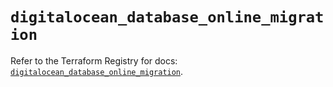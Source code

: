 # `digitalocean_database_online_migration`

Refer to the Terraform Registry for docs: [`digitalocean_database_online_migration`](https://registry.terraform.io/providers/digitalocean/digitalocean/2.65.0/docs/resources/database_online_migration).
